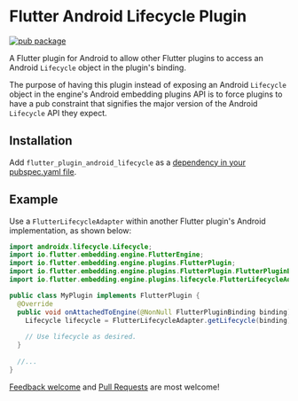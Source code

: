 # Flutter Android Lifecycle Plugin

[![pub package](https://img.shields.io/pub/v/flutter_plugin_android_lifecycle.svg)](https://pub.dartlang.org/packages/flutter_plugin_android_lifecycle)

A Flutter plugin for Android to allow other Flutter plugins to access an Android `Lifecycle` object
in the plugin's binding.

The purpose of having this plugin instead of exposing an Android `Lifecycle` object in the engine's
Android embedding plugins API is to force plugins to have a pub constraint that signifies the
major version of the Android `Lifecycle` API they expect.

## Installation

Add `flutter_plugin_android_lifecycle` as a [dependency in your pubspec.yaml file](https://flutter.io/using-packages/).

## Example

Use a `FlutterLifecycleAdapter` within another Flutter plugin's Android implementation, as shown
below:

```java
import androidx.lifecycle.Lifecycle;
import io.flutter.embedding.engine.FlutterEngine;
import io.flutter.embedding.engine.plugins.FlutterPlugin;
import io.flutter.embedding.engine.plugins.FlutterPlugin.FlutterPluginBinding;
import io.flutter.embedding.engine.plugins.lifecycle.FlutterLifecycleAdapter;

public class MyPlugin implements FlutterPlugin {
  @Override
  public void onAttachedToEngine(@NonNull FlutterPluginBinding binding) {
    Lifecycle lifecycle = FlutterLifecycleAdapter.getLifecycle(binding);
    
    // Use lifecycle as desired.
  }
  
  //...
}
```

[Feedback welcome](https://github.com/flutter/flutter/issues) and
[Pull Requests](https://github.com/flutter/plugins/pulls) are most welcome!
